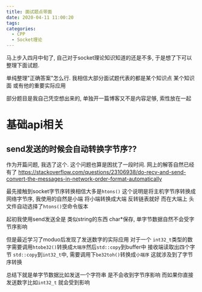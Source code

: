 ```yaml
---
title: 面试题点带面
date: 2020-04-11 11:00:20
tags:
categories:
  - CPP
  - Socket理论
---
```


马上步入四月中旬了, 自己对于socket理论知识知道的还是不多, 于是想了下可以整理下面试题.

单纯整理"正确答案"怎么行. 我相信大部分面试题代表的都是某个知识点 某个知识面 或有他的重要实际应用

部分题目是我自己凭空想出来的, 单独开一篇博客又不是内容足够, 索性放在一起

# 基础api相关
## send发送的时候会自动转换字节序??

作为开篇问题, 我选了这个. 这个问题也算是困扰了一段时间.
网上的解答自然已经有了
https://stackoverflow.com/questions/23106938/do-recv-and-send-convert-the-messages-in-network-order-format-automatically

最先接触到socket字节序转换相信大多是`htons()`
这个说明是将主机字节序转换成网络字节序, 我使用的自然是小端 将小端转换成大端 反转链表就好
而在大端上 头文件自动选择了`htons()`空命令版本

起初我使用send发送全是 类似string的东西 char*保存, 单字节数据自然不会受字节序影响

但是最近学习了moduo后发现了发送数字的实际应用
对于一个 `int32_t`类型的数字需要调用`htobe32()`转换成`大端序`然后`std::copy`到buffer中
接收端读取出四个字节 `std::copy`到`int32_t`中, 需要调用下`be32toh()`转换成`小端序` 这就涉及到了字节序转换

总结下就是单字节数据比如发送一个字符串 是不会收到字节序影响
而如果你直接发送数字比如`int32_t` 就会受到影响
